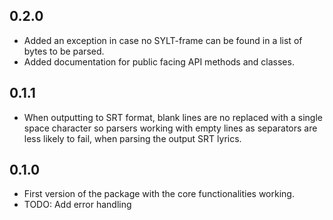 ## 0.2.0

- Added an exception in case no SYLT-frame can be found in a list of bytes to be parsed.
- Added documentation for public facing API methods and classes.

## 0.1.1

- When outputting to SRT format, blank lines are no replaced with a single space character so parsers working with empty lines as separators are less likely to fail, when parsing the output SRT lyrics.

## 0.1.0

- First version of the package with the core functionalities working.
- TODO: Add error handling
